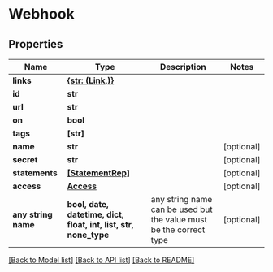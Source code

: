 # Webhook


## Properties
Name | Type | Description | Notes
------------ | ------------- | ------------- | -------------
**links** | [**{str: (Link,)}**](Link.md) |  | 
**id** | **str** |  | 
**url** | **str** |  | 
**on** | **bool** |  | 
**tags** | **[str]** |  | 
**name** | **str** |  | [optional] 
**secret** | **str** |  | [optional] 
**statements** | [**[StatementRep]**](StatementRep.md) |  | [optional] 
**access** | [**Access**](Access.md) |  | [optional] 
**any string name** | **bool, date, datetime, dict, float, int, list, str, none_type** | any string name can be used but the value must be the correct type | [optional]

[[Back to Model list]](../README.md#documentation-for-models) [[Back to API list]](../README.md#documentation-for-api-endpoints) [[Back to README]](../README.md)


